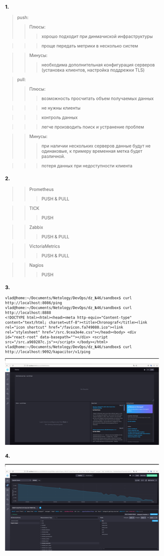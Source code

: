 ### 1.

> push:
>> Плюсы:
>>> хорошо подходит при динмачиской инфраструктуры

>>> проще передать метрики в несколько систем

>> Минусы:
>>> необходима дополнительная конфигурация серверов (установка клиентов, настройка поддрежки TLS)


> pull:
>> Плюсы:
>>> возможность просчитать объем получаемых данных

>>> не нужны клиенты

 
>>> контроль данных

>>> легче производить поиск и устранение проблем

>> Минусы:
>>> при наличии нескольких серверов данные будут не одинаковые, к примеру временная метка будет различной.

>>> потеря данных при недоступности клиента


### 2.
>> Prometheus
>>> PUSH & PULL

>> TICK
>>> PUSH

>> Zabbix
>>> PUSH & PULL

>> VictoriaMetrics
>>> PUSH & PULL

>> Nagios
>>> PUSH

### 3.
```
vlad@home:~/Documents/Netology/DevOps/dz_№46/sandbox$ curl http://localhost:8086/ping
vlad@home:~/Documents/Netology/DevOps/dz_№46/sandbox$ curl http://localhost:8888
<!DOCTYPE html><html><head><meta http-equiv="Content-type" content="text/html; charset=utf-8"><title>Chronograf</title><link rel="icon shortcut" href="/favicon.fa749080.ico"><link rel="stylesheet" href="/src.9cea3e4e.css"></head><body> <div id="react-root" data-basepath=""></div> <script src="/src.a969287c.js"></script> </body></html> 
vlad@home:~/Documents/Netology/DevOps/dz_№46/sandbox$ curl http://localhost:9092/kapacitor/v1/ping
```

![chronograf](./screen/chronograf.png)

### 4.

![chronograf](./screen/disk_util.png) 
